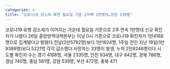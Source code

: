 ```yaml
---
categories: e
title: "코로나19 감소세 확연 월요일 기준 2주째 1만명대…강원 539명"
---
```

코로나19 유행 감소세가 이어지는 가운데 월요일 기준으로 2주 연속 1만명대 신규 확진자가 나왔다.26일 중앙방역대책본부는 이날 0시 기준으로 코로나19 확진자가 1만4168명으로 집계됐다고 밝혔다.전날(2만5792명)보다 1만1624명, 1주일 전인 지난 19일(1만9389명)보다 5221명 각각 감소했다.사망자는 33명이 발생, 누적 2만8246명이다.시도별 확진자 수는 경기 4168명, 서울 2335명, 인천 934명, 대구 842명, 경북 786명, 경남 740명, 충남 581명, 강원 539명, 부산 472명, 충북 471